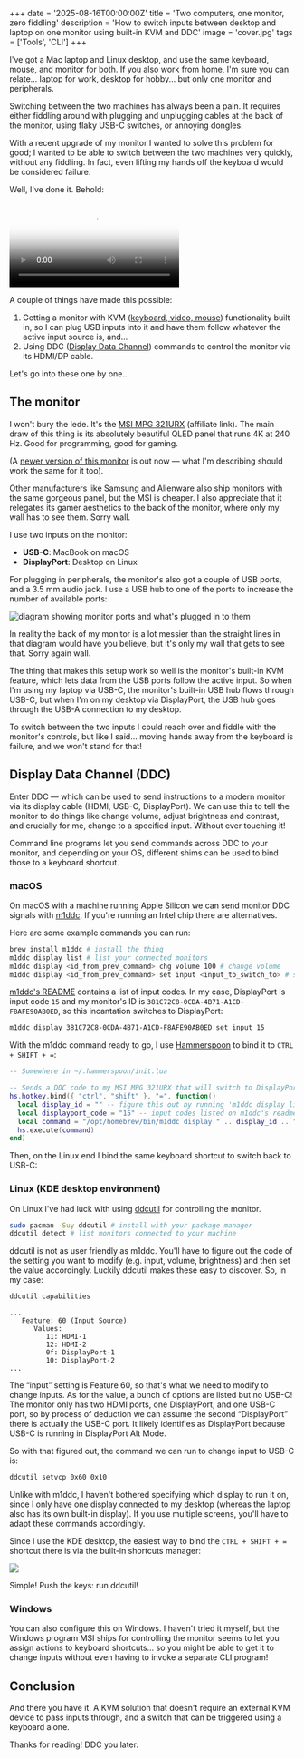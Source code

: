 +++
date = '2025-08-16T00:00:00Z'
title = 'Two computers, one monitor, zero fiddling'
description = 'How to switch inputs between desktop and laptop on one monitor using built-in KVM and DDC'
image = 'cover.jpg'
tags = ['Tools', 'CLI']
+++

I've got a Mac laptop and Linux desktop, and use the same keyboard, mouse, and monitor for both. If you also work from home, I'm sure you can relate... laptop for work, desktop for hobby... but only one monitor and peripherals.

Switching between the two machines has always been a pain. It requires either fiddling around with plugging and unplugging cables at the back of the monitor, using flaky USB-C switches, or annoying dongles.

With a recent upgrade of my monitor I wanted to solve this problem for good; I wanted to be able to switch between the two machines very quickly, without any fiddling. In fact, even lifting my hands off the keyboard would be considered failure.

Well, I've done it. Behold:

<video alt="video demonstrating switching between inputs using a keyboard shortcut" controls="yes" poster="cover.jpg">
  <source src="demo.mp4" type="video/mp4">
  Your browser does not support the video tag.
</video>

A couple of things have made this possible:

1. Getting a monitor with KVM ([keyboard, video, mouse](https://en.wikipedia.org/wiki/KVM_switch)) functionality built in, so I can plug USB inputs into it and have them follow whatever the active input source is, and...
2. Using DDC ([Display Data Channel](https://en.wikipedia.org/wiki/Display_Data_Channel)) commands to control the monitor via its HDMI/DP cable.

Let's go into these one by one...

## The monitor

I won't bury the lede. It's the [MSI MPG 321URX](https://amzn.to/4fLX7yj) (affiliate link). The main draw of this thing is its absolutely beautiful QLED panel that runs 4K at 240 Hz. Good for programming, good for gaming.

(A [newer version of this monitor](https://amzn.to/4lvLNaF) is out now — what I'm describing should work the same for it too).

Other manufacturers like Samsung and Alienware also ship monitors with the same gorgeous panel, but the MSI is cheaper. I also appreciate that it relegates its gamer aesthetics to the back of the monitor, where only my wall has to see them. Sorry wall.

I use two inputs on the monitor:

- **USB-C**: MacBook on macOS
- **DisplayPort**: Desktop on Linux

For plugging in peripherals, the monitor's also got a couple of USB ports, and a 3.5 mm audio jack. I use a USB hub to one of the ports to increase the number of available ports:

<img alt="diagram showing monitor ports and what's plugged in to them" src="diagram.svg" class="ap-post-img" />

In reality the back of my monitor is a lot messier than the straight lines in that diagram would have you believe, but it's only my wall that gets to see that. Sorry again wall.

The thing that makes this setup work so well is the monitor's built-in KVM feature, which lets data from the USB ports follow the active input. So when I'm using my laptop via USB-C, the monitor's built-in USB hub flows through USB-C, but when I'm on my desktop via DisplayPort, the USB hub goes through the USB-A connection to my desktop.

To switch between the two inputs I could reach over and fiddle with the monitor's controls, but like I said... moving hands away from the keyboard is failure, and we won't stand for that!

## Display Data Channel (DDC)

Enter DDC — which can be used to send instructions to a modern monitor via its display cable (HDMI, USB-C, DisplayPort). We can use this to tell the monitor to do things like change volume, adjust brightness and contrast, and crucially for me, change to a specified input. Without ever touching it!

Command line programs let you send commands across DDC to your monitor, and depending on your OS, different shims can be used to bind those to a keyboard shortcut.

### macOS

On macOS with a machine running Apple Silicon we can send monitor DDC signals with [m1ddc](https://github.com/waydabber/m1ddc). If you're running an Intel chip there are alternatives.

Here are some example commands you can run:

```sh
brew install m1ddc # install the thing
m1ddc display list # list your connected monitors
m1ddc display <id_from_prev_command> chg volume 100 # change volume
m1ddc display <id_from_prev_command> set input <input_to_switch_to> # switch inputs
```

[m1ddc's README](https://github.com/waydabber/m1ddc) contains a list of input codes. In my case, DisplayPort is input code `15` and my monitor's ID is `381C72C8-0CDA-4B71-A1CD-F8AFE90AB0ED`, so this incantation switches to DisplayPort:

```sh
m1ddc display 381C72C8-0CDA-4B71-A1CD-F8AFE90AB0ED set input 15
```

With the m1ddc command ready to go, I use [Hammerspoon](https://www.hammerspoon.org/) to bind it to `CTRL + SHIFT + =`:

```lua
-- Somewhere in ~/.hammerspoon/init.lua

-- Sends a DDC code to my MSI MPG 321URX that will switch to DisplayPort input.
hs.hotkey.bind({ "ctrl", "shift" }, "=", function()
  local display_id = "" -- figure this out by running 'm1ddc display list'
  local displayport_code = "15" -- input codes listed on m1ddc's readme
  local command = "/opt/homebrew/bin/m1ddc display " .. display_id .. " set input " .. displayport_code
  hs.execute(command)
end)
```

Then, on the Linux end I bind the same keyboard shortcut to switch back to USB-C:

### Linux (KDE desktop environment)

On Linux I've had luck with using [ddcutil](https://www.ddcutil.com/) for controlling the monitor.

```sh
sudo pacman -Suy ddcutil # install with your package manager
ddcutil detect # list monitors connected to your machine
```

ddcutil is not as user friendly as m1ddc. You'll have to figure out the code of the setting you want to modify (e.g. input, volume, brightness) and then set the value accordingly. Luckily ddcutil makes these easy to discover. So, in my case:

```sh
ddcutil capabilities
```

```text
...
   Feature: 60 (Input Source)
      Values:
         11: HDMI-1
         12: HDMI-2
         0f: DisplayPort-1
         10: DisplayPort-2
...
```

The “input” setting is Feature 60, so that's what we need to modify to change inputs. As for the value, a bunch of options are listed but no USB-C! The monitor only has two HDMI ports, one DisplayPort, and one USB-C port, so by process of deduction we can assume the second “DisplayPort” there is actually the USB-C port. It likely identifies as DisplayPort because USB-C is running in DisplayPort Alt Mode.

So with that figured out, the command we can run to change input to USB-C is:

```sh
ddcutil setvcp 0x60 0x10
```

Unlike with m1ddc, I haven't bothered specifying which display to run it on, since I only have one display connected to my desktop (whereas the laptop also has its own built-in display). If you use multiple screens, you'll have to adapt these commands accordingly.

Since I use the KDE desktop, the easiest way to bind the `CTRL + SHIFT + =` shortcut there is via the built-in shortcuts manager:

<img class="ap-post-img" src="kde-screenshot.png" />

Simple! Push the keys: run ddcutil!

### Windows

You can also configure this on Windows. I haven't tried it myself, but the Windows program MSI ships for controlling the monitor seems to let you assign actions to keyboard shortcuts... so you might be able to get it to change inputs without even having to invoke a separate CLI program!

## Conclusion

And there you have it. A KVM solution that doesn't require an external KVM device to pass inputs through, and a switch that can be triggered using a keyboard alone.

Thanks for reading! DDC you later.
